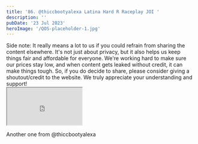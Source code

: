 ```yaml
---
title: '86. @thiccbootyalexa Latina Hard R Raceplay JOI '
description: ''
pubDate: '23 Jul 2023'
heroImage: '/QOS-placeholder-1.jpg'
---
```

<div class="video_paragraph_header"> Side note: It really means a lot to us if you could refrain from sharing the content elsewhere. It's not just about privacy, but it also helps us keep things fair and affordable for everyone. We're working hard to make sure our prices stay low, and when content gets leaked without credit, it can make things tough. So, if you do decide to share, please consider giving a shoutout/credit to the website. We truly appreciate your understanding and support!</div>

<iframe src="https://drive.google.com/file/d/1jMcTowk_rJwh29N81LKlN32u3RLes9lz/preview" width="200" height="100" allow="autoplay" allowfullscreen="allowfullscreen"></iframe>

Another one from @thiccbootyalexa
<br>
<br>
<!---<a class="read_more" href="https://drive.google.com/file/d/1jMcTowk_rJwh29N81LKlN32u3RLes9lz/view?usp=sharing">Download</a>--->